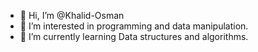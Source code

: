 - 👋 Hi, I’m @Khalid-Osman
- 👀 I’m interested in programming and data manipulation.
- 🌱 I’m currently learning Data structures and algorithms.

<!---
Khalid-Osman/Khalid-Osman is a ✨ special ✨ repository because its `README.md` (this file) appears on your GitHub profile.
You can click the Preview link to take a look at your changes.
--->
